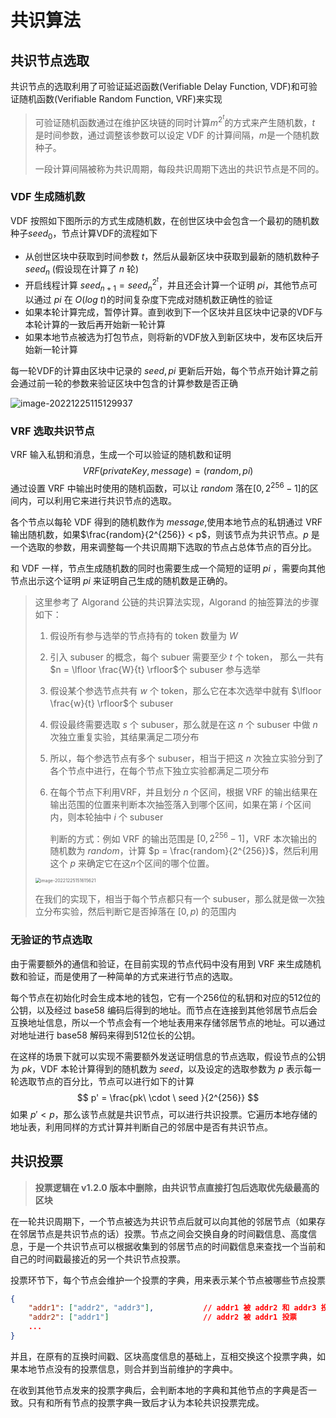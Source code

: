 # 共识算法

## 共识节点选取

共识节点的选取利用了可验证延迟函数(Verifiable Delay Function, VDF)和可验证随机函数(Verifiable Random Function, VRF)来实现

>可验证随机函数通过在维护区块链的同时计算$m^{2^t}$的方式来产生随机数，$t$ 是时间参数，通过调整该参数可以设定 VDF 的计算间隔，$m$是一个随机数种子。
>
>一段计算间隔被称为共识周期，每段共识周期下选出的共识节点是不同的。

### VDF 生成随机数

VDF 按照如下图所示的方式生成随机数，在创世区块中会包含一个最初的随机数种子$seed_0$，节点计算VDF的流程如下

* 从创世区块中获取到时间参数 $t$，然后从最新区块中获取到最新的随机数种子 $seed_n$ (假设现在计算了 $n$ 轮)
* 开启线程计算 $seed_{n+1} = {seed_n}^{2^t}$，并且还会计算一个证明 $pi$，其他节点可以通过 $pi$ 在 $O(log \ t)$的时间复杂度下完成对随机数正确性的验证
* 如果本轮计算完成，暂停计算。直到收到下一个区块并且区块中记录的VDF与本轮计算的一致后再开始新一轮计算
* 如果本地节点被选为打包节点，则将新的VDF放入到新区块中，发布区块后开始新一轮计算

每一轮VDF的计算由区块中记录的 $seed, pi$ 更新后开始，每个节点开始计算之前会通过前一轮的参数来验证区块中包含的计算参数是否正确

![image-20221225115129937](http://imgs.decision01.com/202212251151234.png)

### VRF 选取共识节点

VRF 输入私钥和消息，生成一个可以验证的随机数和证明
$$
VRF(privateKey, message) = (random, pi)
$$
通过设置 VRF 中输出时使用的随机函数，可以让 $random$ 落在$[0, 2^{256} -1]$的区间内，可以利用它来进行共识节点的选取。

各个节点以每轮 VDF 得到的随机数作为 $message$,使用本地节点的私钥通过 VRF 输出随机数，如果$\frac{random}{2^{256}} < p$，则该节点为共识节点。$p$ 是一个选取的参数，用来调整每一个共识周期下选取的节点占总体节点的百分比。

和 VDF 一样，节点生成随机数的同时也需要生成一个简短的证明 $pi$ ，需要向其他节点出示这个证明 $pi$ 来证明自己生成的随机数是正确的。

> 这里参考了 Algorand 公链的共识算法实现，Algorand 的抽签算法的步骤如下：
>
> 1. 假设所有参与选举的节点持有的 token 数量为 $W$
>
> 2. 引入 subuser 的概念，每个 subuer 需要至少 $t$ 个 token， 那么一共有$n = \lfloor \frac{W}{t} \rfloor$个 subuser 参与选举
>
> 3. 假设某个参选节点共有 $w$ 个 token，那么它在本次选举中就有 $\lfloor \frac{w}{t} \rfloor$个 subuser 
>
> 4. 假设最终需要选取 $s$ 个 subuser，那么就是在这 $n$ 个 subuser 中做 $n$ 次独立重复实验，其结果满足二项分布
>
> 5. 所以，每个参选节点有多个 subuser，相当于把这 $n$ 次独立实验分到了各个节点中进行，在每个节点下独立实验都满足二项分布
>
> 6. 在每个节点下利用VRF，并且划分 $n$ 个区间，根据 VRF 的输出结果在输出范围的位置来判断本次抽签落入到哪个区间，如果在第 $i$ 个区间内，则本轮抽中 $i$ 个 subuser
>
>    判断的方式：例如 VRF 的输出范围是 $[0, 2^{256} - 1]$，VRF 本次输出的随机数为 $random$，计算 $p = \frac{random}{2^{256}}$，然后利用这个 $p$ 来确定它在这$n$个区间的哪个位置。
>
> <img src="http://imgs.decision01.com/202212251516181.png" alt="image-20221225151615621" style="zoom: 50%;" />
>
> 在我们的实现下，相当于每个节点都只有一个 subuser，那么就是做一次独立分布实验，然后判断它是否掉落在 $[0, p)$ 的范围内

### 无验证的节点选取

由于需要额外的通信和验证，在目前实现的节点代码中没有用到 VRF 来生成随机数和验证，而是使用了一种简单的方式来进行节点的选取。

每个节点在初始化时会生成本地的钱包，它有一个256位的私钥和对应的512位的公钥，以及经过 base58 编码后得到的地址。而节点在连接到其他邻居节点后会互换地址信息，所以一个节点会有一个地址表用来存储邻居节点的地址。可以通过对地址进行 base58 解码来得到512位长的公钥。

在这样的场景下就可以实现不需要额外发送证明信息的节点选取，假设节点的公钥为 $pk$，VDF 本轮计算得到的随机数为 $seed$，以及设定的选取参数为 $p$ 表示每一轮选取节点的百分比，节点可以进行如下的计算
$$
p' = \frac{pk\ \cdot \ seed }{2^{256}}
$$
如果 $p' < p$，那么该节点就是共识节点，可以进行共识投票。它遍历本地存储的地址表，利用同样的方式计算并判断自己的邻居中是否有共识节点。

## 共识投票

> **投票逻辑在 v1.2.0 版本中删除，由共识节点直接打包后选取优先级最高的区块**

在一轮共识周期下，一个节点被选为共识节点后就可以向其他的邻居节点（如果存在邻居节点是共识节点的话）投票。节点之间会交换自身的时间戳信息、高度信息，于是一个共识节点可以根据收集到的邻居节点的时间戳信息来查找一个当前和自己的时间戳最接近的另一个共识节点投票。

投票环节下，每个节点会维护一个投票的字典，用来表示某个节点被哪些节点投票

```json
{
	"addr1": ["addr2", "addr3"],           // addr1 被 addr2 和 addr3 投票
	"addr2": ["addr1"]                     // addr2 被 addr1 投票
    ...
}
```

并且，在原有的互换时间戳、区块高度信息的基础上，互相交换这个投票字典，如果本地节点没有的投票信息，则合并到当前维护的字典中。

在收到其他节点发来的投票字典后，会判断本地的字典和其他节点的字典是否一致。只有和所有节点的投票字典一致后才认为本轮共识投票完成。



